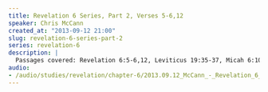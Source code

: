 ```yaml
--- 
title: Revelation 6 Series, Part 2, Verses 5-6,12
speaker: Chris McCann
created_at: "2013-09-12 21:00"
slug: revelation-6-series-part-2
series: revelation-6
description: |
  Passages covered: Revelation 6:5-6,12, Leviticus 19:35-37, Micah 6:10-11, Amos 8:5, Ezekiel 4:16-17, Joel 1:9-11, Joel 2:21-24.
audio: 
- /audio/studies/revelation/chapter-6/2013.09.12_McCann_-_Revelation_6_Series_Part_2.yaml
---
```

